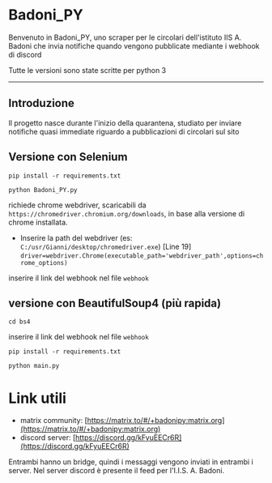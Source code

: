 # Badoni_PY

Benvenuto in Badoni_PY, uno scraper per le circolari dell'istituto IIS A. Badoni che invia notifiche quando vengono pubblicate mediante i webhook di discord

Tutte le versioni sono state scritte per python 3

---

## Introduzione

Il progetto nasce durante l'inizio della quarantena, studiato per inviare notifiche quasi immediate riguardo a pubblicazioni di circolari sul sito


## Versione con Selenium

`pip install -r requirements.txt`

`python Badoni_PY.py`

richiede chrome webdriver, scaricabili da `https://chromedriver.chromium.org/downloads`, in base alla versione di chrome installata.

- Inserire la path del webdriver (es: `C:/usr/Gianni/desktop/chromedriver.exe`) [Line 19]
  `driver=webdriver.Chrome(executable_path='webdriver_path',options=chrome_options)`

inserire il link del webhook nel file `webhook`

## versione con BeautifulSoup4 (più rapida)

`cd bs4`

inserire il link del webhook nel file `webhook`

`pip install -r requirements.txt`

`python main.py`
 
 
# Link utili

- matrix community: [https://matrix.to/#/+badonipy:matrix.org](https://matrix.to/#/+badonipy:matrix.org)
- discord server: [https://discord.gg/kFyuEECr6R](https://discord.gg/kFyuEECr6R)

Entrambi hanno un bridge, quindi i messaggi vengono inviati in entrambi i server.
Nel server discord è presente il feed per l'I.I.S. A. Badoni.
